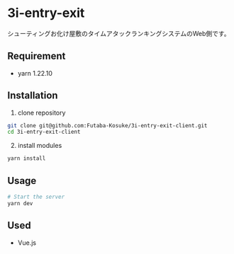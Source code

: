 # 3i-entry-exit

シューティングお化け屋敷のタイムアタックランキングシステムのWeb側です。

## Requirement

- yarn 1.22.10

## Installation

1. clone repository
```sh
git clone git@github.com:Futaba-Kosuke/3i-entry-exit-client.git
cd 3i-entry-exit-client
```

2. install modules
```sh
yarn install
```

## Usage

```bash
# Start the server
yarn dev
```

## Used
- Vue.js